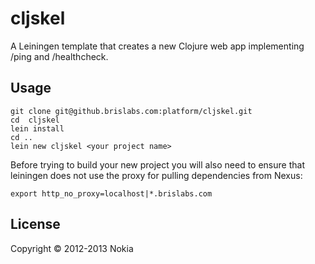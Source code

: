 # cljskel

A Leiningen template that creates a new Clojure web app implementing /ping and /healthcheck.

## Usage

```
git clone git@github.brislabs.com:platform/cljskel.git
cd  cljskel
lein install
cd ..
lein new cljskel <your project name>
```

Before trying to build your new project you will also need to ensure that leiningen does not use the proxy for pulling dependencies from Nexus:

```
export http_no_proxy=localhost|*.brislabs.com
```

## License

Copyright © 2012-2013 Nokia


